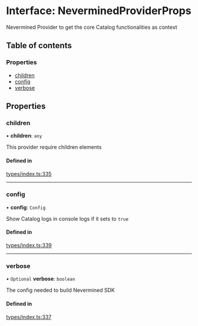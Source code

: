 # Interface: NeverminedProviderProps

Nevermined Provider to get the core Catalog functionalities as context

## Table of contents

### Properties

- [children](NeverminedProviderProps.md#children)
- [config](NeverminedProviderProps.md#config)
- [verbose](NeverminedProviderProps.md#verbose)

## Properties

### children

• **children**: `any`

This provider require children elements

#### Defined in

[types/index.ts:335](https://github.com/nevermined-io/components-catalog/blob/23aab4e/lib/src/types/index.ts#L335)

___

### config

• **config**: `Config`

Show Catalog logs in console logs if it sets to `true`

#### Defined in

[types/index.ts:339](https://github.com/nevermined-io/components-catalog/blob/23aab4e/lib/src/types/index.ts#L339)

___

### verbose

• `Optional` **verbose**: `boolean`

The config needed to build Nevermined SDK

#### Defined in

[types/index.ts:337](https://github.com/nevermined-io/components-catalog/blob/23aab4e/lib/src/types/index.ts#L337)
